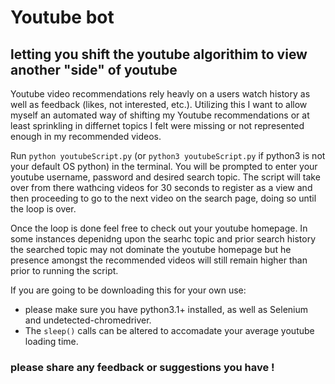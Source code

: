 # Youtube bot
## letting you shift the youtube algorithim to view another "side" of youtube

Youtube video recommendations rely heavly on a users watch history as well as feedback (likes, not interested, etc.).
Utilizing this I want to allow myself an automated way of shifting my Youtube recommendations or at least sprinkling 
in differnet topics I felt were missing or not represented enough in my recommended videos. 

Run `python youtubeScript.py`  (or `python3 youtubeScript.py` if python3 is not your default OS python) in the terminal.
You will be prompted to enter your youtube username, password and desired search topic. The script will take over from there
wathcing videos for 30 seconds to register as a view and then proceeding to go to the next video on the search page,
doing so until the loop is over. 

Once the loop is done feel free to check out your youtube homepage. In some instances depenidng upon the searhc topic and prior search history
the searched topic may not dominate the youtube homepage but he presence amongst the recommended videos will still remain higher 
than prior to running the script. 

If you are going to be downloading this for your own use:
- please make sure you have python3.1+ installed, as well as Selenium and undetected-chromedriver. 
- The `sleep()` calls can be altered to accomadate your average youtube loading time. 

### please share any feedback or suggestions you have ! 
